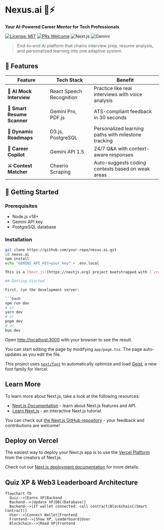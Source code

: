 # Nexus.ai 🤖⚡  
**Your AI-Powered Career Mentor for Tech Professionals**

[![License: MIT](https://img.shields.io/badge/License-MIT-yellow.svg)](https://opensource.org/licenses/MIT)
[![PRs Welcome](https://img.shields.io/badge/PRs-welcome-brightgreen.svg)](https://github.com/your-repo/pulls)
![Next.js](https://img.shields.io/badge/Next.js-13.5-blue?logo=next.js)
![Gemini](https://img.shields.io/badge/Gemini-API-orange?logo=google)

> End-to-end AI platform that chains interview prep, resume analysis, and personalized learning into one adaptive system.

## 🌟 Features
| Feature | Tech Stack | Benefit |
|---------|------------|---------|
| **🎤 AI Mock Interview** | React Speech Recognition | Practice like real interviews with voice analysis |
| **📄 Smart Resume Scanner** | Gemini Pro, PDF.js | ATS-compliant feedback in 30 seconds |
| **🧭 Dynamic Roadmaps** | D3.js, PostgreSQL | Personalized learning paths with milestone tracking |
| **🧠 Career Copilot** | Gemini API 1.5 | 24/7 Q&A with context-aware responses |
| **⚔️ Contest Matcher** | Cheerio Scraping | Auto-suggests coding contests based on weak areas |

## 🚀 Getting Started

### Prerequisites
- Node.js v18+
- Gemini API key
- PostgreSQL database

### Installation
```bash
git clone https://github.com/your-repo/nexus.ai.git
cd nexus.ai
npm install
echo "GEMINI_API_KEY=your_key" > .env.local

This is a [Next.js](https://nextjs.org) project bootstrapped with [`create-next-app`](https://nextjs.org/docs/app/api-reference/cli/create-next-app).

## Getting Started

First, run the development server:

```bash
npm run dev
# or
yarn dev
# or
pnpm dev
# or
bun dev
```

Open [http://localhost:3000](http://localhost:3000) with your browser to see the result.

You can start editing the page by modifying `app/page.tsx`. The page auto-updates as you edit the file.

This project uses [`next/font`](https://nextjs.org/docs/app/building-your-application/optimizing/fonts) to automatically optimize and load [Geist](https://vercel.com/font), a new font family for Vercel.

## Learn More

To learn more about Next.js, take a look at the following resources:

- [Next.js Documentation](https://nextjs.org/docs) - learn about Next.js features and API.
- [Learn Next.js](https://nextjs.org/learn) - an interactive Next.js tutorial.

You can check out [the Next.js GitHub repository](https://github.com/vercel/next.js) - your feedback and contributions are welcome!

## Deploy on Vercel

The easiest way to deploy your Next.js app is to use the [Vercel Platform](https://vercel.com/new?utm_medium=default-template&filter=next.js&utm_source=create-next-app&utm_campaign=create-next-app-readme) from the creators of Next.js.

Check out our [Next.js deployment documentation](https://nextjs.org/docs/app/building-your-application/deploying) for more details.

## Quiz XP & Web3 Leaderboard Architecture

```mermaid
flowchart TD
  Quiz-->|Earns XP|Backend
  Backend-->|Update XP|DB[(Database)]
  Backend-->|If wallet connected: call contract|Blockchain[(Smart Contract)]
  User-->|Connect Wallet|Frontend
  Frontend-->|Show XP, Leaderboard|User
  Blockchain-->|Read XP|Frontend
```
